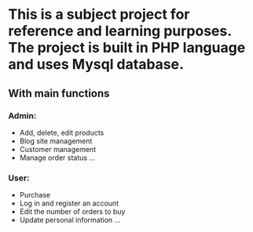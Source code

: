 # This is a subject project for reference and learning purposes. The project is built in PHP language and uses Mysql database.
## With main functions
### Admin:
- Add, delete, edit products
- Blog site management
- Customer management
- Manage order status
...
### User:
- Purchase
- Log in and register an account
- Edit the number of orders to buy
- Update personal information
...
